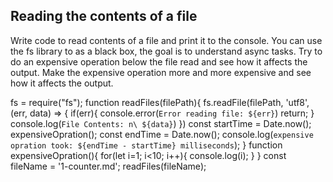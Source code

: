 ## Reading the contents of a file

Write code to read contents of a file and print it to the console. 
You can use the fs library to as a black box, the goal is to understand async tasks. 
Try to do an expensive operation below the file read and see how it affects the output. 
Make the expensive operation more and more expensive and see how it affects the output.  

fs = require("fs");
function readFiles(filePath){
    fs.readFile(filePath, 'utf8', (err, data) => {
        if(err){
            console.error(`Error reading file: ${err}`)
            return;
        }
        console.log(`File Contents: n\ ${data}`)
    })
    const startTime = Date.now();
    expensiveOpration();
    const endTime = Date.now();
    console.log(`expensive opration took: ${endTime - startTime} milliseconds`);
}
function expensiveOpration(){
    for(let i=1; i<10; i++){
    console.log(i);
    }
}
const fileName = '1-counter.md';
readFiles(fileName);
